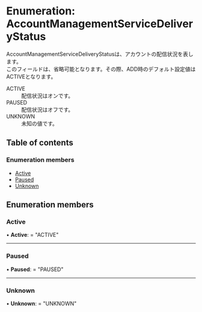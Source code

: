 # Enumeration: AccountManagementServiceDeliveryStatus


<div lang=\"ja\"> AccountManagementServiceDeliveryStatusは、アカウントの配信状況を表します。<br> このフィールドは、省略可能となります。その際、ADD時のデフォルト設定値はACTIVEとなります。 </div>  <dl class=term>   <dt class=\"term__item\">ACTIVE</dt>   <dd class=\"term__desc\"><span lang=\"ja\">配信状況はオンです。</span></dd>   <dt class=\"term__item\">PAUSED</dt>   <dd class=\"term__desc\"><span lang=\"ja\">配信状況はオフです。</span></dd>   <dt class=\"term__item\">UNKNOWN</dt>   <dd class=\"term__desc\"><span lang=\"ja\">未知の値です。</span></dd> </dl>

## Table of contents

### Enumeration members

- [Active](accountmanagementservicedeliverystatus.md#active)
- [Paused](accountmanagementservicedeliverystatus.md#paused)
- [Unknown](accountmanagementservicedeliverystatus.md#unknown)

## Enumeration members

### Active

• **Active**: = "ACTIVE"

___

### Paused

• **Paused**: = "PAUSED"

___

### Unknown

• **Unknown**: = "UNKNOWN"
